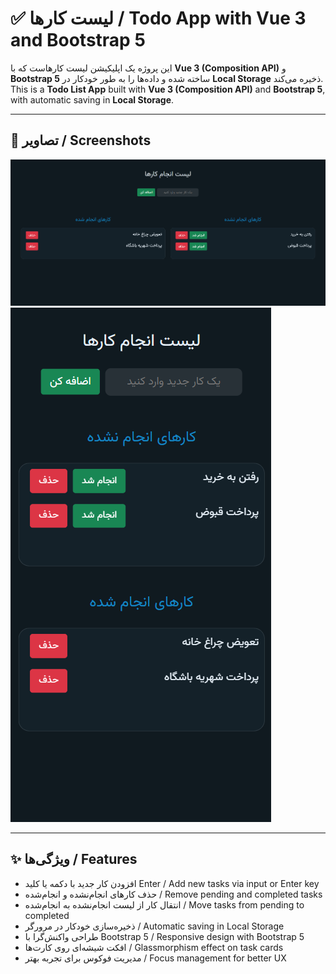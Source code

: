 # ✅ لیست کارها / Todo App with Vue 3 and Bootstrap 5

این پروژه یک اپلیکیشن لیست کارهاست که با **Vue 3 (Composition API)** و **Bootstrap 5** ساخته شده و داده‌ها را به طور خودکار در **Local Storage** ذخیره می‌کند.  
This is a **Todo List App** built with **Vue 3 (Composition API)** and **Bootstrap 5**, with automatic saving in **Local Storage**.  

---

## 📸 تصاویر / Screenshots

![Screenshot 1](screenshot1.png)  
![Screenshot 2](screenshot2.png)  

---

## ✨ ویژگی‌ها / Features
- افزودن کار جدید با دکمه یا کلید Enter / Add new tasks via input or Enter key  
- حذف کارهای انجام‌نشده و انجام‌شده / Remove pending and completed tasks  
- انتقال کار از لیست انجام‌نشده به انجام‌شده / Move tasks from pending to completed  
- ذخیره‌سازی خودکار در مرورگر / Automatic saving in Local Storage  
- طراحی واکنش‌گرا با Bootstrap 5 / Responsive design with Bootstrap 5  
- افکت شیشه‌ای روی کارت‌ها / Glassmorphism effect on task cards  
- مدیریت فوکوس برای تجربه بهتر / Focus management for better UX  

